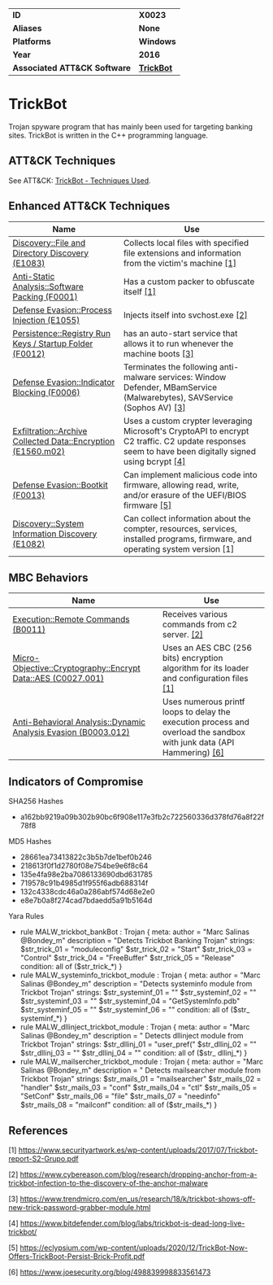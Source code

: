 
<table>
<tr>
<td><b>ID</b></td>
<td><b>X0023</b></td>
</tr>
<tr>
<td><b>Aliases</b></td>
<td><b>None</b></td>
</tr>
<tr>
<td><b>Platforms</b></td>
<td><b>Windows</b></td>
</tr>
<tr>
<td><b>Year</b></td>
<td><b>2016</b></td>
</tr>
<tr>
<td><b>Associated ATT&CK Software</b></td>
<td><b><a href="https://attack.mitre.org/software/S0266/">TrickBot</a></b></td>
</tr>
</table>


# TrickBot

Trojan spyware program that has mainly been used for targeting banking sites. TrickBot is written in the C++ programming language.


## ATT&CK Techniques

See ATT&CK: [TrickBot - Techniques Used](https://attack.mitre.org/software/S0266/).

## Enhanced ATT&CK Techniques

|Name|Use|
|---|---|
|[Discovery::File and Directory Discovery (E1083)](../discovery/file-and-directory-discovery.md)|Collects local files with specified file extensions and information from the victim's machine [[1]](#1)|
|[Anti-Static Analysis::Software Packing (F0001)](../anti-static-analysis/software-packing.md)|Has a custom packer to obfuscate itself  [[1]](#1)|
|[Defense Evasion::Process Injection (E1055)](../defense-evasion/process-injection.md)|Injects itself into svchost.exe  [[2]](#2)|
|[Persistence::Registry Run Keys / Startup Folder (F0012)](../persistence/registry-run-keys-startup-folder.md)|has an auto-start service that allows it to run whenever the machine boots  [[3]](#3)|
|[Defense Evasion::Indicator Blocking (F0006)](../defense-evasion/indicator-blocking.md)|Terminates the following anti-malware services: Window Defender, MBamService (Malwarebytes), SAVService (Sophos AV) [[3]](#3)|
|[Exfiltration::Archive Collected Data::Encryption (E1560.m02)](../exfiltration/archive-collected-data.md)|Uses a custom crypter leveraging Microsoft's CryptoAPI to encrypt C2 traffic. C2 update responses seem to have been digitally signed using bcrypt  [[4]](#4)|
|[Defense Evasion::Bootkit (F0013)](../defense-evasion/bootkit.md)|Can implement malicious code into firmware, allowing read, write, and/or erasure of the UEFI/BIOS firmware  [[5]](#5)|
|[Discovery::System Information Discovery (E1082)](../discovery/system-information-discovery.md)|Can collect information about the compter, resources, services, installed programs, firmware, and operating system version [1]

## MBC Behaviors

|Name|Use|
|---|---|
|[Execution::Remote Commands (B0011)](../execution/remote-commands.md)|Receives various commands from c2 server.  [[2]](#2)|
|[Micro-Objective::Cryptography::Encrypt Data::AES (C0027.001)](../micro-behaviors/cryptography/encrypt-data.md)|Uses an AES CBC (256 bits) encryption algorithm for its loader and configuration files  [[1]](#1)|
|[Anti-Behavioral Analysis::Dynamic Analysis Evasion (B0003.012)](../anti-behavioral-analysis/dynamic-analysis-evasion.md)|Uses numerous printf loops to delay the execution process and overload the sandbox with junk data (API Hammering) [[6]](#6)|


## Indicators of Compromise

SHA256 Hashes
- a162bb9219a09b302b90bc6f908e117e3fb2c722560336d378fd76a8f22f78f8

MD5 Hashes
- 28661ea73413822c3b5b7de1bef0b246
- 218613f0f1d2780f08e754be9e6f8c64
- 135e4fa98e2ba7086133690dbd631785
- 719578c91b4985d1f955f6adb688314f
- 132c4338cdc46a0a286abf574d68e2e0
- e8e7b0a8f274cad7bdaedd5a91b5164d

Yara Rules
- rule MALW_trickbot_bankBot : Trojan { meta: author = "Marc Salinas @Bondey_m" description = "Detects Trickbot Banking Trojan" strings: $str_trick_01 = "moduleconfig" $str_trick_02 = "Start" $str_trick_03 = "Control" $str_trick_04 = "FreeBuffer" $str_trick_05 = "Release" condition: all of ($str_trick_*) }
- rule MALW_systeminfo_trickbot_module : Trojan { meta: author = "Marc Salinas @Bondey_m" description = "Detects systeminfo module from Trickbot Trojan" strings: $str_systeminf_01 = "" $str_systeminf_02 = "" $str_systeminf_03 = "" $str_systeminf_04 = "GetSystemInfo.pdb" $str_systeminf_05 = "" $str_systeminf_06 = "" condition: all of ($str_ systeminf_*) }
- rule MALW_dllinject_trickbot_module : Trojan { meta: author = "Marc Salinas @Bondey_m" description = " Detects dllinject module from Trickbot Trojan" strings: $str_dllinj_01 = "user_pref(" $str_dllinj_02 = "" $str_dllinj_03 = "" $str_dllinj_04 = "" condition: all of ($str_ dllinj_*) }
- rule MALW_mailsercher_trickbot_module : Trojan { meta: author = "Marc Salinas @Bondey_m" description = " Detects mailsearcher module from Trickbot Trojan" strings: $str_mails_01 = "mailsearcher" $str_mails_02 = "handler" $str_mails_03 = "conf" $str_mails_04 = "ctl" $str_mails_05 = "SetConf" $str_mails_06 = "file" $str_mails_07 = "needinfo" $str_mails_08 = "mailconf" condition: all of ($str_mails_*) }

## References

<a name="1">[1]</a> https://www.securityartwork.es/wp-content/uploads/2017/07/Trickbot-report-S2-Grupo.pdf

<a name="2">[2]</a> https://www.cybereason.com/blog/research/dropping-anchor-from-a-trickbot-infection-to-the-discovery-of-the-anchor-malware

<a name="3">[3]</a> https://www.trendmicro.com/en_us/research/18/k/trickbot-shows-off-new-trick-password-grabber-module.html

<a name="4">[4]</a> https://www.bitdefender.com/blog/labs/trickbot-is-dead-long-live-trickbot/

<a name="5">[5]</a> https://eclypsium.com/wp-content/uploads/2020/12/TrickBot-Now-Offers-TrickBoot-Persist-Brick-Profit.pdf

<a name="6">[6]</a> https://www.joesecurity.org/blog/498839998833561473